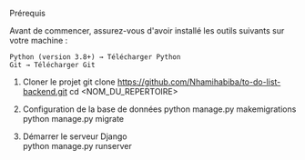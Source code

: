 Prérequis

Avant de commencer, assurez-vous d'avoir installé les outils suivants sur votre machine :

    Python (version 3.8+) → Télécharger Python
    Git → Télécharger Git

 1. Cloner le projet
 git clone https://github.com/Nhamihabiba/to-do-list-backend.git
 cd <NOM_DU_REPERTOIRE>


3. Configuration de la base de données
python manage.py makemigrations
python manage.py migrate

4. Démarrer le serveur Django  
python manage.py runserver
 